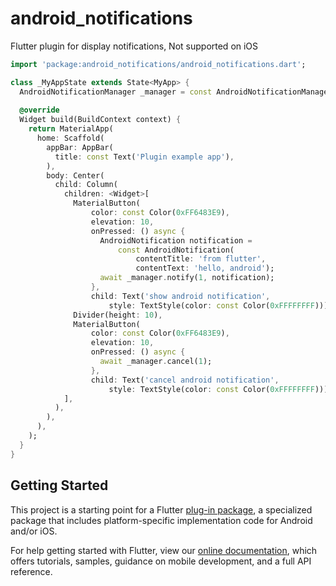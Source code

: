 # android_notifications

Flutter plugin for display notifications, Not supported on iOS
```dart
import 'package:android_notifications/android_notifications.dart';

class _MyAppState extends State<MyApp> {
  AndroidNotificationManager _manager = const AndroidNotificationManager();
  
  @override
  Widget build(BuildContext context) {
    return MaterialApp(
      home: Scaffold(
        appBar: AppBar(
          title: const Text('Plugin example app'),
        ),
        body: Center(
          child: Column(
            children: <Widget>[
              MaterialButton(
                  color: const Color(0xFF6483E9),
                  elevation: 10,
                  onPressed: () async {
                    AndroidNotification notification =
                        const AndroidNotification(
                            contentTitle: 'from flutter',
                            contentText: 'hello, android');
                    await _manager.notify(1, notification);
                  },
                  child: Text('show android notification',
                      style: TextStyle(color: const Color(0xFFFFFFFF)))),
              Divider(height: 10),
              MaterialButton(
                  color: const Color(0xFF6483E9),
                  elevation: 10,
                  onPressed: () async {
                    await _manager.cancel(1);
                  },
                  child: Text('cancel android notification',
                      style: TextStyle(color: const Color(0xFFFFFFFF)))),
            ],
          ),
        ),
      ),
    );
  }
}
```
## Getting Started

This project is a starting point for a Flutter
[plug-in package](https://flutter.dev/developing-packages/),
a specialized package that includes platform-specific implementation code for
Android and/or iOS.

For help getting started with Flutter, view our 
[online documentation](https://flutter.dev/docs), which offers tutorials, 
samples, guidance on mobile development, and a full API reference.
